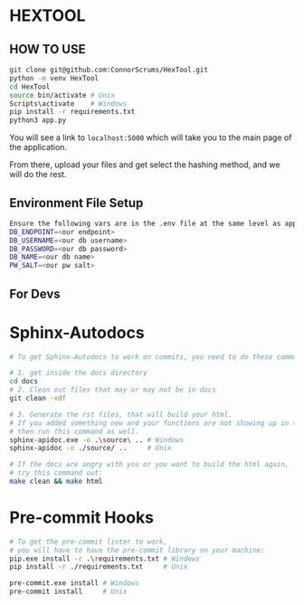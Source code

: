 # HEXTOOL


## HOW TO USE
```sh
git clone git@github.com:ConnorScrums/HexTool.git
python -m venv HexTool
cd HexTool
source bin/activate # Unix
Scripts\activate    # Windows
pip install -r requirements.txt
python3 app.py
```

You will see a link to ```localhost:5000``` which will take you to the main page of the application.

From there, upload your files and get select the hashing method, and we will do the rest.

## Environment File Setup
```sh
Ensure the following vars are in the .env file at the same level as app.py:
DB_ENDPOINT=<our endpoint>
DB_USERNAME=<our db username>
DB_PASSWORD=<our db password>
DB_NAME=<our db name>
PW_SALT=<our pw salt>

```

## For Devs
# Sphinx-Autodocs
```sh
# To get Sphinx-Autodocs to work on commits, you need to do these commands:

# 1. get inside the docs directory
cd docs
# 2. Clean out files that may or may not be in docs
git clean -xdf

# 3. Generate the rst files, that will build your html. 
# If you added something new and your functions are not showing up in the docs, 
# then run this command as well.
sphinx-apidoc.exe -o .\source\ .. # Windows
sphinx-apidoc -o ./source/ ..     # Unix

# If the docs are angry with you or you want to build the html again, 
# try this command out:
make clean && make html
```
# Pre-commit Hooks
```sh
# To get the pre-commit linter to work,
# you will have to have the pre-commit library on your machine:
pip.exe install -r .\requirements.txt # Windows
pip install -r ./requirements.txt     # Unix

pre-commit.exe install # Windows
pre-commit install     # Unix
```
